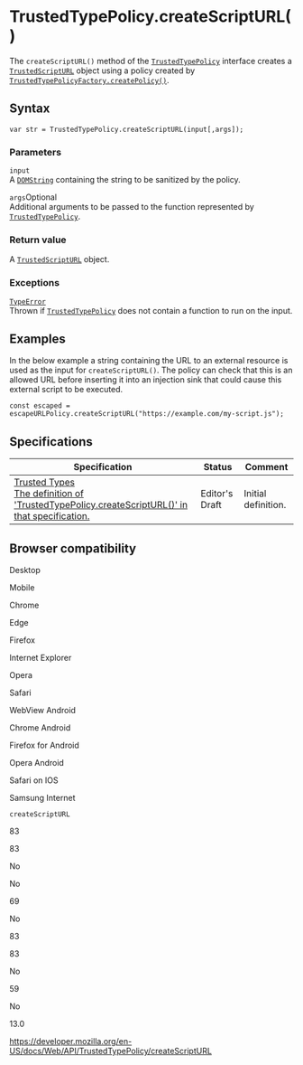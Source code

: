 TrustedTypePolicy.createScriptURL()
===================================

The `createScriptURL()` method of the [`TrustedTypePolicy`](../trustedtypepolicy) interface creates a [`TrustedScriptURL`](../trustedscripturl) object using a policy created by [`TrustedTypePolicyFactory.createPolicy()`](../trustedtypepolicyfactory/createpolicy).

Syntax
------

    var str = TrustedTypePolicy.createScriptURL(input[,args]);

### Parameters

`input`  
A [`DOMString`](../domstring) containing the string to be sanitized by the policy.

 `args`<span class="badge inline optional">Optional</span>   
Additional arguments to be passed to the function represented by [`TrustedTypePolicy`](../trustedtypepolicy).

### Return value

A [`TrustedScriptURL`](../trustedscripturl) object.

### Exceptions

[`TypeError`](https://developer.mozilla.org/en-US/docs/Web/JavaScript/Reference/Global_Objects/TypeError)  
Thrown if [`TrustedTypePolicy`](../trustedtypepolicy) does not contain a function to run on the input.

Examples
--------

In the below example a string containing the URL to an external resource is used as the input for `createScriptURL()`. The policy can check that this is an allowed URL before inserting it into an injection sink that could cause this external script to be executed.

    const escaped = escapeURLPolicy.createScriptURL("https://example.com/my-script.js");

Specifications
--------------

<table><thead><tr class="header"><th>Specification</th><th>Status</th><th>Comment</th></tr></thead><tbody><tr class="odd"><td><a href="https://w3c.github.io/webappsec-trusted-types/dist/spec/#dom-trustedtypepolicy-createscripturl">Trusted Types<br />
<span class="small">The definition of 'TrustedTypePolicy.createScriptURL()' in that specification.</span></a></td><td><span class="spec-ed">Editor's Draft</span></td><td>Initial definition.</td></tr></tbody></table>

Browser compatibility
---------------------

Desktop

Mobile

Chrome

Edge

Firefox

Internet Explorer

Opera

Safari

WebView Android

Chrome Android

Firefox for Android

Opera Android

Safari on IOS

Samsung Internet

`createScriptURL`

83

83

No

No

69

No

83

83

No

59

No

13.0

<a href="https://developer.mozilla.org/en-US/docs/Web/API/TrustedTypePolicy/createScriptURL" class="_attribution-link">https://developer.mozilla.org/en-US/docs/Web/API/TrustedTypePolicy/createScriptURL</a>
